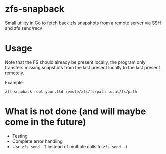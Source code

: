 # zfs-snapback
Small utility in Go to fetch back zfs snapshots from a remote server via SSH and zfs send/recv

# Usage
Note that the FS should already be present locally, the program only transfers missing snapshots from the last present locally to the last present remotely.

Example:

```
zfs-snapback root your.tld remote/zfs/fs/path local/fs/path
```

# What is not done (and will maybe come in the future)

- Testing
- Complete error handling
- Use `zfs send -I` instead of multiple calls to `zfs send -i`
